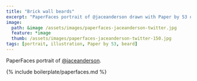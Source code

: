 ```yaml
---
title: "Brick wall beards"
excerpt: "PaperFaces portrait of @jaceanderson drawn with Paper by 53 on an iPad."
image: 
  path: &image /assets/images/paperfaces-jaceanderson-twitter.jpg 
  feature: *image
  thumb: /assets/images/paperfaces-jaceanderson-twitter-150.jpg
tags: [portrait, illustration, Paper by 53, beard]
---
```


PaperFaces portrait of [@jaceanderson](http://twitter.com/jaceanderson).

{% include boilerplate/paperfaces.md %}
